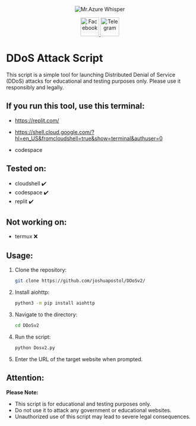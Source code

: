 <p align="center">
  <img src="https://i.imgur.com/w4lzlhE.jpeg" alt="Mr.Azure Whisper">
</p>

<p align="center">
  <a href="https://www.facebook.com/profile.php?id=61558380189286" target="_blank">
    <img src="https://upload.wikimedia.org/wikipedia/commons/5/51/Facebook_f_logo_%282019%29.svg" alt="Facebook" width="50" height="50">
  </a>
  <a href="https://t.me/+5ADKCuPGJfM2Mjk1" target="_blank">
    <img src="https://upload.wikimedia.org/wikipedia/commons/8/82/Telegram_logo.svg" alt="Telegram" width="50" height="50">
  </a>
</p>

# DDoS Attack Script

This script is a simple tool for launching Distributed Denial of Service (DDoS) attacks for educational and testing purposes only. Please use it responsibly and legally.

## If you run this tool, use this terminal:

- https://replit.com/

- https://shell.cloud.google.com/?hl=en_US&fromcloudshell=true&show=terminal&authuser=0

- codespace

## Tested on:

- cloudshell ✔️
- codespace ✔️
- replit ✔️

## Not working on:

- termux ❌

## Usage:

1. Clone the repository:

    ```bash
    git clone https://github.com/joshuapostol/DDoSv2/
    ```

2. Install aiohttp:

    ```bash
    python3 -m pip install aiohttp
    ```

3. Navigate to the directory:

    ```bash
    cd DDoSv2
    ```

4. Run the script:

    ```bash
    python Dosv2.py
    ```

5. Enter the URL of the target website when prompted.

## Attention:

**Please Note:**
- This script is for educational and testing purposes only.
- Do not use it to attack any government or educational websites.
- Unauthorized use of this script may lead to severe legal consequences.
